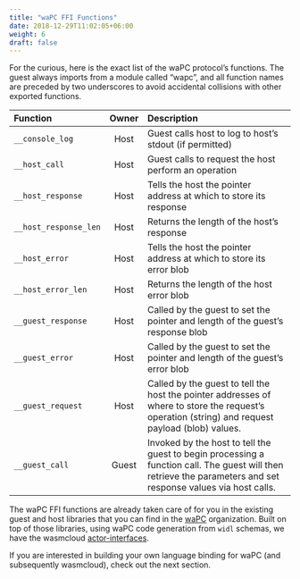 ```yaml
---
title: "waPC FFI Functions"
date: 2018-12-29T11:02:05+06:00
weight: 6
draft: false
---
```

For the curious, here is the exact list of the waPC protocol’s functions. The guest always imports from a module called “wapc”, and all function names are preceded by two underscores to avoid accidental collisions with other exported functions.

| Function | Owner | Description |
| :-- | :--: | :-- |
| `__console_log` | Host | Guest calls host to log to host’s stdout (if permitted) |
| `__host_call` | Host | Guest calls to request the host perform an operation |
| `__host_response` | Host | Tells the host the pointer address at which to store its response |
| `__host_response_len` | Host | Returns the length of the host’s response |
| `__host_error` | Host | Tells the host the pointer address at which to store its error blob |
| `__host_error_len` | Host | Returns the length of the host error blob |
| `__guest_response` | Host | Called by the guest to set the pointer and length of the guest’s response blob |
| `__guest_error` | Host | Called by the guest to set the pointer and length of the guest’s error blob |
| `__guest_request` | Host | Called by the guest to tell the host the pointer addresses of where to store the request’s operation (string) and request payload (blob) values. |
| `__guest_call` | Guest | Invoked by the host to tell the guest to begin processing a function call. The guest will then retrieve the parameters and set response values via host calls. |

The waPC FFI functions are already taken care of for you in the existing guest and host libraries that you can find in the [waPC](https://github.com/wapc) organization. Built on top of those libraries, using waPC code generation from `widl` schemas, we have the wasmcloud [actor-interfaces](https://github.com/wasmcloud/actor-interfaces).

If you are interested in building your own language binding for waPC (and subsequently wasmcloud), check out the next section.
